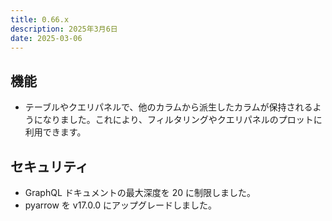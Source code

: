 ```yaml
---
title: 0.66.x
description: 2025年3月6日
date: 2025-03-06
---
```


## 機能
- テーブルやクエリパネルで、他のカラムから派生したカラムが保持されるようになりました。これにより、フィルタリングやクエリパネルのプロットに利用できます。

## セキュリティ
- GraphQL ドキュメントの最大深度を 20 に制限しました。
- pyarrow を v17.0.0 にアップグレードしました。